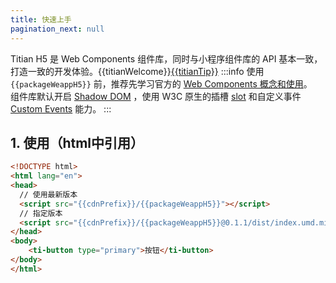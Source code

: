 ```yaml
---
title: 快速上手
pagination_next: null
---
```


Titian H5 是 Web Components 组件库，同时与小程序组件库的 API 基本一致，打造一致的开发体验。{{titianWelcome}}<a href="http://titian.show.hsmob.com">{{titianTip}}</a>
:::info
使用 `{{packageWeappH5}}` 前，推荐先学习官方的 [Web Components 概念和使用](https://developer.mozilla.org/zh-CN/docs/Web/Web_Components)。<br />
组件库默认开启 [Shadow DOM](https://developer.mozilla.org/en-US/docs/Web/Web_Components/Using_shadow_DOM) ，使用 W3C 原生的插槽 [slot](https://developer.mozilla.org/en-US/docs/Web/API/Element/slot) 和自定义事件 [Custom Events](https://developer.mozilla.org/en-US/docs/Web/API/CustomEvent ) 能力。
::: 

## 1. 使用（html中引用）

```html showLineNumbers
<!DOCTYPE html>
<html lang="en">
<head>
  // 使用最新版本
  <script src="{{cdnPrefix}}/{{packageWeappH5}}"></script>
  // 指定版本
  <script src="{{cdnPrefix}}/{{packageWeappH5}}@0.1.1/dist/index.umd.min.js"></script>
</head>
<body>
    <ti-button type="primary">按钮</ti-button>
</body>
</html>
```
